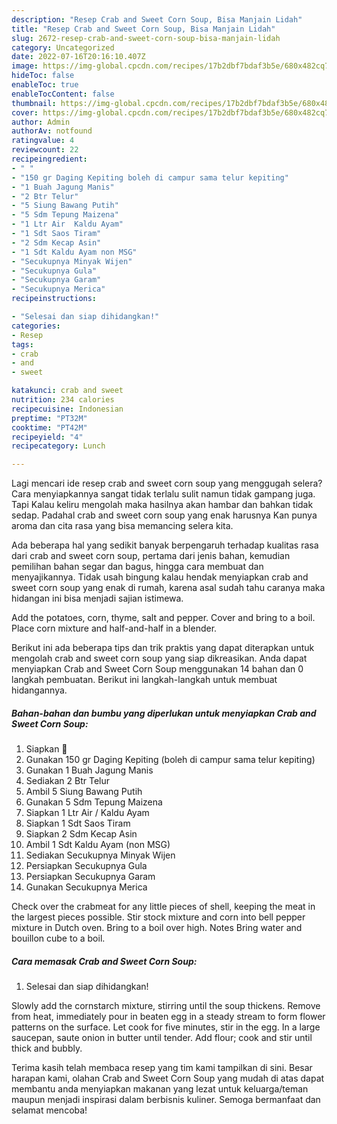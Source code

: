 ```yaml
---
description: "Resep Crab and Sweet Corn Soup, Bisa Manjain Lidah"
title: "Resep Crab and Sweet Corn Soup, Bisa Manjain Lidah"
slug: 2672-resep-crab-and-sweet-corn-soup-bisa-manjain-lidah
category: Uncategorized
date: 2022-07-16T20:16:10.407Z
image: https://img-global.cpcdn.com/recipes/17b2dbf7bdaf3b5e/680x482cq70/crab-and-sweet-corn-soup-foto-resep-utama.jpg
hideToc: false
enableToc: true
enableTocContent: false
thumbnail: https://img-global.cpcdn.com/recipes/17b2dbf7bdaf3b5e/680x482cq70/crab-and-sweet-corn-soup-foto-resep-utama.jpg
cover: https://img-global.cpcdn.com/recipes/17b2dbf7bdaf3b5e/680x482cq70/crab-and-sweet-corn-soup-foto-resep-utama.jpg
author: Admin
authorAv: notfound
ratingvalue: 4
reviewcount: 22
recipeingredient:
- " "
- "150 gr Daging Kepiting boleh di campur sama telur kepiting"
- "1 Buah Jagung Manis"
- "2 Btr Telur"
- "5 Siung Bawang Putih"
- "5 Sdm Tepung Maizena"
- "1 Ltr Air  Kaldu Ayam"
- "1 Sdt Saos Tiram"
- "2 Sdm Kecap Asin"
- "1 Sdt Kaldu Ayam non MSG"
- "Secukupnya Minyak Wijen"
- "Secukupnya Gula"
- "Secukupnya Garam"
- "Secukupnya Merica"
recipeinstructions:

- "Selesai dan siap dihidangkan!"
categories:
- Resep
tags:
- crab
- and
- sweet

katakunci: crab and sweet 
nutrition: 234 calories
recipecuisine: Indonesian
preptime: "PT32M"
cooktime: "PT42M"
recipeyield: "4"
recipecategory: Lunch

---
```



Lagi mencari ide resep crab and sweet corn soup yang menggugah selera? Cara menyiapkannya sangat tidak terlalu sulit namun tidak gampang juga. Tapi Kalau keliru mengolah maka hasilnya akan hambar dan bahkan tidak sedap. Padahal crab and sweet corn soup yang enak harusnya Kan punya aroma dan cita rasa yang bisa memancing selera kita.


Ada beberapa hal yang sedikit banyak berpengaruh terhadap kualitas rasa dari crab and sweet corn soup, pertama dari jenis bahan, kemudian pemilihan bahan segar dan bagus, hingga cara membuat dan menyajikannya. Tidak usah bingung kalau hendak menyiapkan crab and sweet corn soup yang enak di rumah, karena asal sudah tahu caranya maka hidangan ini bisa menjadi sajian istimewa.

Add the potatoes, corn, thyme, salt and pepper. Cover and bring to a boil. Place corn mixture and half-and-half in a blender.


Berikut ini ada beberapa tips dan trik praktis yang dapat diterapkan untuk mengolah crab and sweet corn soup yang siap dikreasikan. Anda dapat menyiapkan Crab and Sweet Corn Soup menggunakan 14 bahan dan 0 langkah pembuatan. Berikut ini langkah-langkah untuk membuat hidangannya.

<!--inarticleads1-->

##### Bahan-bahan dan bumbu yang diperlukan untuk menyiapkan Crab and Sweet Corn Soup:

1. Siapkan  🍲
1. Gunakan 150 gr Daging Kepiting (boleh di campur sama telur kepiting)
1. Gunakan 1 Buah Jagung Manis
1. Sediakan 2 Btr Telur
1. Ambil 5 Siung Bawang Putih
1. Gunakan 5 Sdm Tepung Maizena
1. Siapkan 1 Ltr Air / Kaldu Ayam
1. Siapkan 1 Sdt Saos Tiram
1. Siapkan 2 Sdm Kecap Asin
1. Ambil 1 Sdt Kaldu Ayam (non MSG)
1. Sediakan Secukupnya Minyak Wijen
1. Persiapkan Secukupnya Gula
1. Persiapkan Secukupnya Garam
1. Gunakan Secukupnya Merica


Check over the crabmeat for any little pieces of shell, keeping the meat in the largest pieces possible. Stir stock mixture and corn into bell pepper mixture in Dutch oven. Bring to a boil over high. Notes Bring water and bouillon cube to a boil. 

<!--inarticleads2-->

##### Cara memasak Crab and Sweet Corn Soup:


1. Selesai dan siap dihidangkan!

Slowly add the cornstarch mixture, stirring until the soup thickens. Remove from heat, immediately pour in beaten egg in a steady stream to form flower patterns on the surface. Let cook for five minutes, stir in the egg. In a large saucepan, saute onion in butter until tender. Add flour; cook and stir until thick and bubbly. 

Terima kasih telah membaca resep yang tim kami tampilkan di sini. Besar harapan kami, olahan Crab and Sweet Corn Soup yang mudah di atas dapat membantu anda menyiapkan makanan yang lezat untuk keluarga/teman maupun menjadi inspirasi dalam berbisnis kuliner. Semoga bermanfaat dan selamat mencoba!
